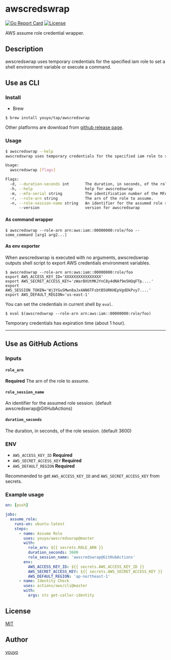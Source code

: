 # awscredswrap

[![Go Report Card](https://goreportcard.com/badge/github.com/youyo/awscredswrap)](https://goreportcard.com/report/github.com/youyo/awscredswrap)
[![License](https://img.shields.io/badge/license-MIT-brightgreen.svg)](./LICENSE)

AWS assume role credential wrapper.

## Description

awscredswrap uses temporary credentials for the specified iam role to set a shell environment variable or execute a command.

## Use as CLI

### Install

- Brew

```
$ brew install youyo/tap/awscredswrap
```

Other platforms are download from [github release page](https://github.com/youyo/awscredswrap/releases).

### Usage

```bash
$ awscredswrap --help
awscredswrap uses temporary credentials for the specified iam role to set a shell environment variable or execute a command.

Usage:
  awscredswrap [flags]

Flags:
  -d, --duration-seconds int       The duration, in seconds, of the role session. (default 3600)
  -h, --help                       help for awscredswrap
  -m, --mfa-serial string          The identification number of the MFA device that is associated with the user who is making the AssumeRole call.
  -r, --role-arn string            The arn of the role to assume.
  -n, --role-session-name string   An identifier for the assumed role session.
      --version                    version for awscredswrap
```

#### As command wrapper

```console
$ awscredswrap --role-arn arn:aws:iam::00000000:role/foo -- some_command [arg1 arg2...]
```

#### As env exporter

When awscredswrap is executed with no arguments, awscredswrap outputs shell script to export AWS credentials environment variables.

```console
$ awscredswrap --role-arn arn:aws:iam::00000000:role/foo
export AWS_ACCESS_KEY_ID='XXXXXXXXXXXXXXXX'
export AWS_SECRET_ACCESS_KEY='zWarBXUtMKJYnC8y4dNAf9e5HQqFTp....'
export AWS_SESSION_TOKEN='Wj3YGuSMwn8aJx4AN6TFsbtB5URKHEpVgdDkPvy7....'
export AWS_DEFAULT_REGION='us-east-1'
```

You can set the credentials in current shell by `eval`.

```console
$ eval $(awscredswrap --role-arn arn:aws:iam::00000000:role/foo)
```

Temporary credentials has expiration time (about 1 hour).

---

## Use as GitHub Actions

### Inputs

#### `role_arn`

**Required** The arn of the role to assume.

#### `role_session_name`

An identifier for the assumed role session. (default awscredswrap@GitHubActions)

#### `duration_seconds`

The duration, in seconds, of the role session. (default 3600)

### ENV

- `AWS_ACCESS_KEY_ID` **Required**
- `AWS_SECRET_ACCESS_KEY` **Required**
- `AWS_DEFAULT_REGION` **Required**

Recommended to get `AWS_ACCESS_KEY_ID` and `AWS_SECRET_ACCESS_KEY` from secrets.

### Example usage

```yaml
on: [push]

jobs:
  assume_role:
    runs-on: ubuntu-latest
    steps:
      - name: Assume Role
        uses: youyo/awscredswrap@master
        with:
          role_arn: ${{ secrets.ROLE_ARN }}
          duration_seconds: 3600
          role_session_name: 'awscredswrap@GitHubActions'
        env:
          AWS_ACCESS_KEY_ID: ${{ secrets.AWS_ACCESS_KEY_ID }}
          AWS_SECRET_ACCESS_KEY: ${{ secrets.AWS_SECRET_ACCESS_KEY }}
          AWS_DEFAULT_REGION: 'ap-northeast-1'
      - name: Identity Check
        uses: actions/aws/cli@master
        with:
          args: sts get-caller-identity
```

## License

[MIT](LICENSE)

## Author

[youyo](https://github.com/youyo)

